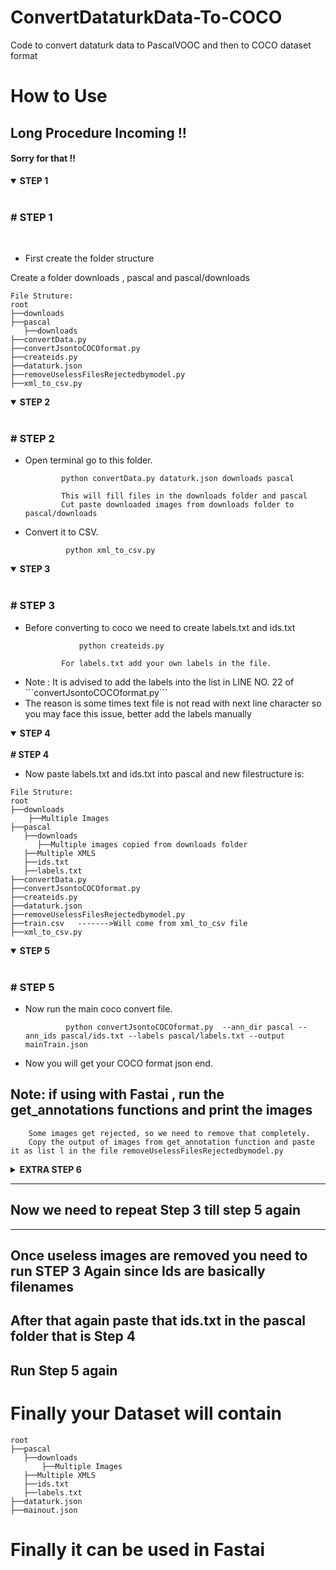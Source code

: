 # ConvertDataturkData-To-COCO
Code to convert dataturk data to PascalVOOC and then to COCO dataset format


# How to Use

## Long Procedure Incoming !!
#### Sorry for that !!

<details open>
    <summary><b>STEP 1</b></summary>
    <br>
    <h3><b># STEP 1</b></h3>
    <br>
    <ul><li> First create the folder structure</li></ul>
    Create a folder downloads , pascal and pascal/downloads
    
    File Struture:
    root
    ├──downloads
    ├──pascal
       ├──downloads
    ├──convertData.py
    ├──convertJsontoCOCOformat.py
    ├──createids.py
    ├──dataturk.json
    ├──removeUselessFilesRejectedbymodel.py
    ├──xml_to_csv.py
    
</details>
<details open>
    <summary><b>STEP 2</b></summary>
    <br>
    <h3><b># STEP 2</b></h3>
    <ul>
        <li>Open terminal go to this folder.</li>
               
            python convertData.py dataturk.json downloads pascal
            
            This will fill files in the downloads folder and pascal
            Cut paste downloaded images from downloads folder to pascal/downloads
            
   <li>Convert it to CSV.</li>
   
             python xml_to_csv.py
        
   </ul>
</details>


<details open>
    <summary><b>STEP 3</b></summary>
    <br>
    <h3><b># STEP 3</b></h3>
    <ul>
        <li>Before converting to coco we need to create labels.txt and ids.txt</li>
               
        
                python createids.py
  
            For labels.txt add your own labels in the file.
            
   <li>Note : It is advised to add the labels into the list  in LINE NO. 22 of  ```convertJsontoCOCOformat.py```</li>
   
   <li>The reason is some times text file is not read with next line character so you may face this issue, better add the labels manually</li>
        
   </ul>
</details>
   
<details open>
    <summary><b>STEP 4</b></summary>
    <br>
    <b># STEP 4</b>
    <br>
    <ul><li>Now paste labels.txt and ids.txt into pascal and new filestructure is:</li></ul>
    
    
    File Struture:
    root
    ├──downloads
        ├──Multiple Images
    ├──pascal
       ├──downloads
          ├──Multiple images copied from downloads folder
       ├──Multiple XMLS
       ├──ids.txt
       ├──labels.txt
    ├──convertData.py
    ├──convertJsontoCOCOformat.py
    ├──createids.py
    ├──dataturk.json
    ├──removeUselessFilesRejectedbymodel.py
    ├──train.csv   ------->Will come from xml_to_csv file
    ├──xml_to_csv.py
    
</details>

<details open>
    <summary><b>STEP 5</b></summary>
    <br>
    <h3><b># STEP 5</b></h3>
    <ul>
    <li>Now run the main coco convert file.</li>
               
             python convertJsontoCOCOformat.py  --ann_dir pascal --ann_ids pascal/ids.txt --labels pascal/labels.txt --output  mainTrain.json

            
   <li>Now you will get your COCO format json end.</li>
 
        
   </ul>
   <b><h2>Note: if using with Fastai , run the get_annotations functions and print the images</h2></b>
        
        Some images get rejected, so we need to remove that completely.
        Copy the output of images from get_annotation function and paste it as list l in the file removeUselessFilesRejectedbymodel.py
   
</details>

<details>
    <summary><b>EXTRA STEP 6</b></summary>
    <br>
    <h3><b># STEP 6</b></h3>
    <ul>
    <li>So you will run command below if you you dont have fastai locally and will run get_annotations in some different environment like google colab or kaggle kernel</li>
    <li>Run</li>           
        
                python removeUselessFilesRejectedbymodel.py
  
            
   <li>If you have Fastai locally run</li>
                
                cd code
                python getimageslist.py
   
   <li>This gives you a folder untagged, remove that folder from pascal directory and save it somewhere else if you want it else delete the whole folder.</li>
        
   </ul>
</details>

---
## Now we need to repeat Step 3 till step 5 again
---

## Once useless images are removed you need to run STEP 3 Again since Ids are basically filenames
## After that again paste that ids.txt in the pascal folder that is Step 4
## Run Step 5 again


# Finally your Dataset will contain
```
root    
├──pascal
   ├──downloads
       ├──Multiple Images
   ├──Multiple XMLS
   ├──ids.txt
   ├──labels.txt
├──dataturk.json
├──mainout.json
```

# Finally it can be used in Fastai
